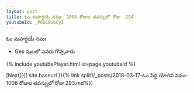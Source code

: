 ```yaml
---
layout: post
title: ఓం మహర్షయే నమః- 1008 రోజుల తపస్సులో రోజు  294
youtubeId: _PQuL8wbCyI
---
```

 
 
 ఓం మహర్షయే నమః  
 
 -  Ges షులలో ఎవరు గొప్పవారు 
 
  
 
  
 
 
 
 
 
 


{% include youtubePlayer.html id=page.youtubeId %}
 
[Next]({{ site.baseurl }}{% link  split1/_posts/2018-03-17-ఓం సిద్ధ యోగిని నమః- 1008 రోజుల తపస్సులో రోజు  293.md%})
 
